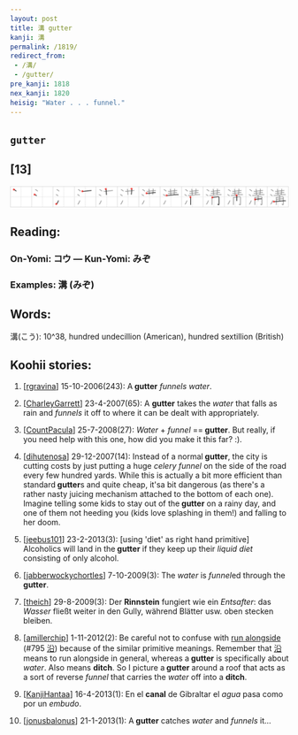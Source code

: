 ```yaml
---
layout: post
title: 溝 gutter
kanji: 溝
permalink: /1819/
redirect_from:
 - /溝/
 - /gutter/
pre_kanji: 1818
nex_kanji: 1820
heisig: "Water . . . funnel."
---
```


## `gutter`

## [13]

<div class="stroke"><img src="../images/E6BA9D.png" /></div>

## Reading:

### On-Yomi: コウ &mdash; Kun-Yomi: みぞ

### Examples: 溝 (みぞ)

## Words:

溝(こう): 10^38, hundred undecillion (American), hundred sextillion (British)

## Koohii stories:

1) [<a href="http://kanji.koohii.com/profile/rgravina">rgravina</a>] 15-10-2006(243): A<strong> gutter</strong> <em>funnels</em> <em>water</em>. 

2) [<a href="http://kanji.koohii.com/profile/CharleyGarrett">CharleyGarrett</a>] 23-4-2007(65): A <strong>gutter</strong> takes the <em>water</em> that falls as rain and <em>funnels</em> it off to where it can be dealt with appropriately. 

3) [<a href="http://kanji.koohii.com/profile/CountPacula">CountPacula</a>] 25-7-2008(27): <em>Water</em> + <em>funnel</em> ==<strong> gutter</strong>. But really, if you need help with this one, how did you make it this far? :). 

4) [<a href="http://kanji.koohii.com/profile/dihutenosa">dihutenosa</a>] 29-12-2007(14): Instead of a normal<strong> gutter</strong>, the city is cutting costs by just putting a huge <em>celery funnel</em> on the side of the road every few hundred yards. While this is actually a bit more efficient than standard<strong> gutter</strong>s and quite cheap, it&#039;sa bit dangerous (as there&#039;s a rather nasty juicing mechanism attached to the bottom of each one). Imagine telling some kids to stay out of the<strong> gutter</strong> on a rainy day, and one of them not heeding you (kids love splashing in them!) and falling to her doom. 

5) [<a href="http://kanji.koohii.com/profile/jeebus101">jeebus101</a>] 23-2-2013(3): [using &#039;diet&#039; as right hand primitive] Alcoholics will land in the<strong> gutter</strong> if they keep up their <em>liquid diet</em> consisting of only alcohol. 

6) [<a href="http://kanji.koohii.com/profile/jabberwockychortles">jabberwockychortles</a>] 7-10-2009(3): The <em>water</em> is <em>funnel</em>ed through the<strong> gutter</strong>. 

7) [<a href="http://kanji.koohii.com/profile/theich">theich</a>] 29-8-2009(3): Der <strong>Rinnstein</strong> fungiert wie ein <em>Entsafter</em>: das <em>Wasser</em> fließt weiter in den Gully, während Blätter usw. oben stecken bleiben. 

8) [<a href="http://kanji.koohii.com/profile/amillerchip">amillerchip</a>] 1-11-2012(2): Be careful not to confuse with <a href="../795">run alongside</a> <span class="index">(#795 <a href="http://jisho.org/kanji/details/沿">沿</a>)</span> because of the similar primitive meanings. Remember that   <a href="http://jisho.org/kanji/details/沿">沿</a>   means to run alongside in general, whereas a<strong> gutter</strong> is specifically about <em>water</em>. Also means <strong>ditch</strong>. So I picture a<strong> gutter</strong> around a roof that acts as a sort of reverse <em> funnel</em> that carries the <em>water</em> off into a <strong>ditch</strong>. 

9) [<a href="http://kanji.koohii.com/profile/KanjiHantaa">KanjiHantaa</a>] 16-4-2013(1): En el <strong>canal</strong> de Gibraltar el <em>agua</em> pasa como por un <em>embudo</em>. 

10) [<a href="http://kanji.koohii.com/profile/jonusbalonus">jonusbalonus</a>] 21-1-2013(1): A<strong> gutter</strong> catches <em>water</em> and <em>funnels</em> it... 
